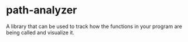 path-analyzer
=============

A library that can be used to track how the functions in your program are being called and visualize it.
